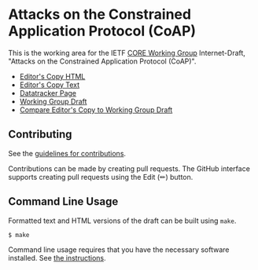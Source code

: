 # Attacks on the Constrained Application Protocol (CoAP)

This is the working area for the IETF [CORE Working Group](https://datatracker.ietf.org/wg/core/documents/) Internet-Draft, "Attacks on the Constrained Application Protocol (CoAP)".

* [Editor's Copy HTML](https://core-wg.github.io/attacks-on-coap/draft-ietf-core-attacks-on-coap.html)
* [Editor's Copy Text](https://core-wg.github.io/attacks-on-coap/draft-ietf-core-attacks-on-coap.txt)
* [Datatracker Page](https://datatracker.ietf.org/doc/draft-ietf-core-attacks-on-coap)
* [Working Group Draft](https://datatracker.ietf.org/doc/html/draft-ietf-core-attacks-on-coap)
* [Compare Editor's Copy to Working Group Draft](https://core-wg.github.io/attacks-on-coap/#go.draft-ietf-core-attacks-on-coap.diff)


## Contributing

See the
[guidelines for contributions](https://github.com/core-wg/attacks-on-coap/blob/main/CONTRIBUTING.md).

Contributions can be made by creating pull requests.
The GitHub interface supports creating pull requests using the Edit (✏) button.


## Command Line Usage

Formatted text and HTML versions of the draft can be built using `make`.

```sh
$ make
```

Command line usage requires that you have the necessary software installed.  See
[the instructions](https://github.com/martinthomson/i-d-template/blob/main/doc/SETUP.md).

